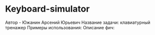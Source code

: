 # Keyboard-simulator
Автор - Южанин Арсений Юрьевич
Название задачи: клавиатурный тренажер
Примеры использования:
Описание фич: